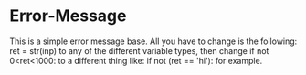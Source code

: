 # Error-Message
This is a simple error message base. All you have to change is the following:
ret = str(inp)
to any of the different variable types, then change
if not 0<ret<1000:
to a different thing like:
if not (ret == 'hi'):
for example.
